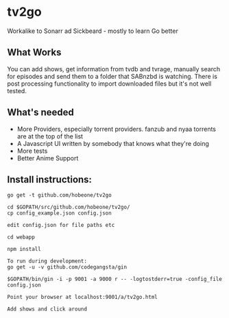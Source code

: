 # tv2go
Workalike to Sonarr ad Sickbeard - mostly to learn Go better

## What Works

You can add shows, get information from tvdb and tvrage, manually search for episodes and send them to a folder that SABnzbd is watching.  There is post processing functionality to import downloaded files but it's not well tested.

## What's needed

* More Providers, especially torrent providers. fanzub and nyaa torrents are at the top of the list
* A Javascript UI written by somebody that knows what they're doing
* More tests
* Better Anime Support

## Install instructions:

```
go get -t github.com/hobeone/tv2go

cd $GOPATH/src/github.com/hobeone/tv2go/
cp config_example.json config.json

edit config.json for file paths etc

cd webapp

npm install
```

```
To run during development:
go get -u -v github.com/codegangsta/gin

$GOPATH/bin/gin -i -p 9001 -a 9000 r -- -logtostderr=true -config_file config.json

Point your browser at localhost:9001/a/tv2go.html

Add shows and click around
```
